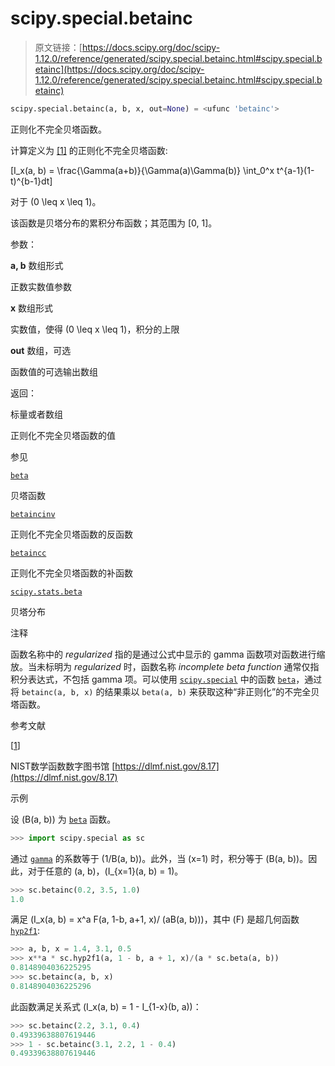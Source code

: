 # scipy.special.betainc

> 原文链接：[https://docs.scipy.org/doc/scipy-1.12.0/reference/generated/scipy.special.betainc.html#scipy.special.betainc](https://docs.scipy.org/doc/scipy-1.12.0/reference/generated/scipy.special.betainc.html#scipy.special.betainc)

```py
scipy.special.betainc(a, b, x, out=None) = <ufunc 'betainc'>
```

正则化不完全贝塔函数。

计算定义为 [[1]](#r9c599eb01597-1) 的正则化不完全贝塔函数:

\[I_x(a, b) = \frac{\Gamma(a+b)}{\Gamma(a)\Gamma(b)} \int_0^x t^{a-1}(1-t)^{b-1}dt\]

对于 \(0 \leq x \leq 1\)。

该函数是贝塔分布的累积分布函数；其范围为 [0, 1]。

参数：

**a, b** 数组形式

正数实数值参数

**x** 数组形式

实数值，使得 \(0 \leq x \leq 1\)，积分的上限

**out** 数组，可选

函数值的可选输出数组

返回：

标量或者数组

正则化不完全贝塔函数的值

参见

[`beta`](scipy.special.beta.html#scipy.special.beta "scipy.special.beta")

贝塔函数

[`betaincinv`](scipy.special.betaincinv.html#scipy.special.betaincinv "scipy.special.betaincinv")

正则化不完全贝塔函数的反函数

[`betaincc`](scipy.special.betaincc.html#scipy.special.betaincc "scipy.special.betaincc")

正则化不完全贝塔函数的补函数

[`scipy.stats.beta`](scipy.stats.beta.html#scipy.stats.beta "scipy.stats.beta")

贝塔分布

注释

函数名称中的 *regularized* 指的是通过公式中显示的 gamma 函数项对函数进行缩放。当未标明为 *regularized* 时，函数名称 *incomplete beta function* 通常仅指积分表达式，不包括 gamma 项。可以使用 [`scipy.special`](../special.html#module-scipy.special "scipy.special") 中的函数 [`beta`](scipy.special.beta.html#scipy.special.beta "scipy.special.beta")，通过将 `betainc(a, b, x)` 的结果乘以 `beta(a, b)` 来获取这种“非正则化”的不完全贝塔函数。

参考文献

[[1](#id1)]

NIST数学函数数字图书馆 [https://dlmf.nist.gov/8.17](https://dlmf.nist.gov/8.17)

示例

设 \(B(a, b)\) 为 [`beta`](scipy.special.beta.html#scipy.special.beta "scipy.special.beta") 函数。

```py
>>> import scipy.special as sc 
```

通过 [`gamma`](scipy.special.gamma.html#scipy.special.gamma "scipy.special.gamma") 的系数等于 \(1/B(a, b)\)。此外，当 \(x=1\) 时，积分等于 \(B(a, b)\)。因此，对于任意的 \(a, b\)，\(I_{x=1}(a, b) = 1\)。

```py
>>> sc.betainc(0.2, 3.5, 1.0)
1.0 
```

满足 \(I_x(a, b) = x^a F(a, 1-b, a+1, x)/ (aB(a, b))\)，其中 \(F\) 是超几何函数 [`hyp2f1`](scipy.special.hyp2f1.html#scipy.special.hyp2f1 "scipy.special.hyp2f1"):

```py
>>> a, b, x = 1.4, 3.1, 0.5
>>> x**a * sc.hyp2f1(a, 1 - b, a + 1, x)/(a * sc.beta(a, b))
0.8148904036225295
>>> sc.betainc(a, b, x)
0.8148904036225296 
```

此函数满足关系式 \(I_x(a, b) = 1 - I_{1-x}(b, a)\)：

```py
>>> sc.betainc(2.2, 3.1, 0.4)
0.49339638807619446
>>> 1 - sc.betainc(3.1, 2.2, 1 - 0.4)
0.49339638807619446 
```
